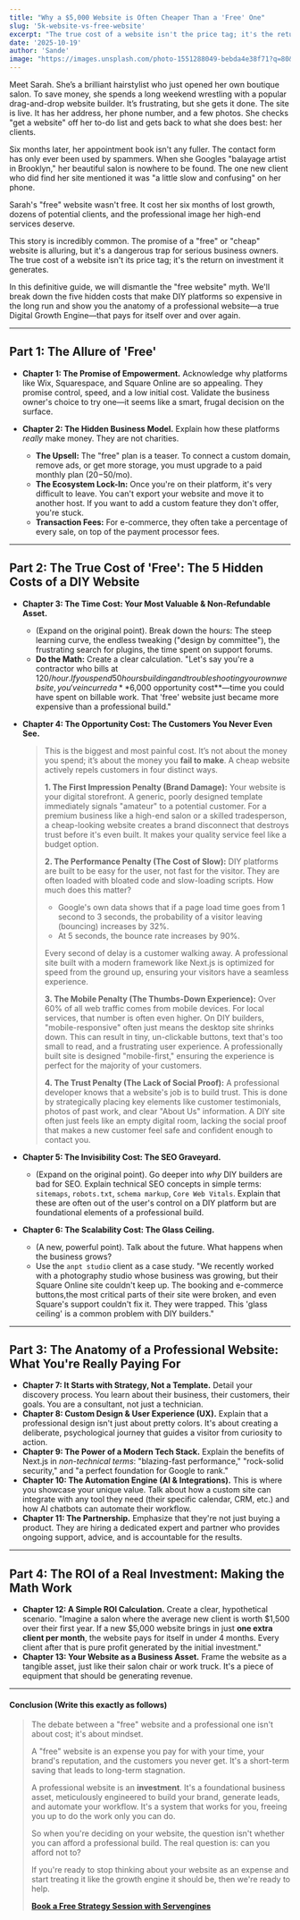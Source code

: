 ```yaml
---
title: "Why a $5,000 Website is Often Cheaper Than a 'Free' One"
slug: '5k-website-vs-free-website'
excerpt: "The true cost of a website isn't the price tag; it's the return on investment. This definitive guide breaks down the hidden costs of 'free' DIY websites and reveals why a professional build is the most profitable investment for a serious local business."
date: '2025-10-19'
author: 'Sande'
image: "https://images.unsplash.com/photo-1551288049-bebda4e38f71?q=80&w=2070&auto=format&fit=crop"
---
```


Meet Sarah. She’s a brilliant hairstylist who just opened her own boutique salon. To save money, she spends a long weekend wrestling with a popular drag-and-drop website builder. It’s frustrating, but she gets it done. The site is live. It has her address, her phone number, and a few photos. She checks "get a website" off her to-do list and gets back to what she does best: her clients.

Six months later, her appointment book isn't any fuller. The contact form has only ever been used by spammers. When she Googles "balayage artist in Brooklyn," her beautiful salon is nowhere to be found. The one new client who did find her site mentioned it was "a little slow and confusing" on her phone.

Sarah's "free" website wasn't free. It cost her six months of lost growth, dozens of potential clients, and the professional image her high-end services deserve.

This story is incredibly common. The promise of a "free" or "cheap" website is alluring, but it's a dangerous trap for serious business owners. The true cost of a website isn't its price tag; it's the return on investment it generates.

In this definitive guide, we will dismantle the "free website" myth. We'll break down the five hidden costs that make DIY platforms so expensive in the long run and show you the anatomy of a professional website—a true Digital Growth Engine—that pays for itself over and over again.

---


## Part 1: The Allure of 'Free'


* **Chapter 1: The Promise of Empowerment.** Acknowledge why platforms like Wix, Squarespace, and Square Online are so appealing. They promise control, speed, and a low initial cost. Validate the business owner's choice to try one—it seems like a smart, frugal decision on the surface.


* **Chapter 2: The Hidden Business Model.** Explain how these platforms *really* make money. They are not charities.
    * **The Upsell:** The "free" plan is a teaser. To connect a custom domain, remove ads, or get more storage, you must upgrade to a paid monthly plan ($20-$50/mo).
    * **The Ecosystem Lock-In:** Once you're on their platform, it's very difficult to leave. You can't export your website and move it to another host. If you want to add a custom feature they don't offer, you're stuck.
    * **Transaction Fees:** For e-commerce, they often take a percentage of every sale, on top of the payment processor fees.

---

## Part 2: The True Cost of 'Free': The 5 Hidden Costs of a DIY Website

* **Chapter 3: The Time Cost: Your Most Valuable & Non-Refundable Asset.**
    * (Expand on the original point). Break down the hours: The steep learning curve, the endless tweaking ("design by committee"), the frustrating search for plugins, the time spent on support forums.
    * **Do the Math:** Create a clear calculation. "Let's say you're a contractor who bills at $120/hour. If you spend 50 hours building and troubleshooting your own website, you've incurred a **$6,000 opportunity cost**—time you could have spent on billable work. That 'free' website just became more expensive than a professional build."

* **Chapter 4: The Opportunity Cost: The Customers You Never Even See.**
    > This is the biggest and most painful cost. It’s not about the money you spend; it’s about the money you **fail to make**. A cheap website actively repels customers in four distinct ways.
    > 
    > **1. The First Impression Penalty (Brand Damage):** Your website is your digital storefront. A generic, poorly designed template immediately signals "amateur" to a potential customer. For a premium business like a high-end salon or a skilled tradesperson, a cheap-looking website creates a brand disconnect that destroys trust before it's even built. It makes your quality service feel like a budget option.
    > 
    > **2. The Performance Penalty (The Cost of Slow):** DIY platforms are built to be easy for the user, not fast for the visitor. They are often loaded with bloated code and slow-loading scripts. How much does this matter?
    > * Google's own data shows that if a page load time goes from 1 second to 3 seconds, the probability of a visitor leaving (bouncing) increases by 32%.
    > * At 5 seconds, the bounce rate increases by 90%.
    > 
    > Every second of delay is a customer walking away. A professional site built with a modern framework like Next.js is optimized for speed from the ground up, ensuring your visitors have a seamless experience.
    > 
    > **3. The Mobile Penalty (The Thumbs-Down Experience):** Over 60% of all web traffic comes from mobile devices. For local services, that number is often even higher. On DIY builders, "mobile-responsive" often just means the desktop site shrinks down. This can result in tiny, un-clickable buttons, text that's too small to read, and a frustrating user experience. A professionally built site is designed "mobile-first," ensuring the experience is perfect for the majority of your customers.
    >
    > **4. The Trust Penalty (The Lack of Social Proof):** A professional developer knows that a website's job is to build trust. This is done by strategically placing key elements like customer testimonials, photos of past work, and clear "About Us" information. A DIY site often just feels like an empty digital room, lacking the social proof that makes a new customer feel safe and confident enough to contact you.

* **Chapter 5: The Invisibility Cost: The SEO Graveyard.**
    * (Expand on the original point). Go deeper into *why* DIY builders are bad for SEO. Explain technical SEO concepts in simple terms: `sitemaps`, `robots.txt`, `schema markup`, `Core Web Vitals`. Explain that these are often out of the user's control on a DIY platform but are foundational elements of a professional build.

* **Chapter 6: The Scalability Cost: The Glass Ceiling.**
    * (A new, powerful point). Talk about the future. What happens when the business grows?
    * Use the `anpt studio` client as a case study. "We recently worked with a photography studio whose business was growing, but their Square Online site couldn't keep up. The booking and e-commerce buttons,the most critical parts of their site were broken, and even Square's support couldn't fix it. They were trapped. This 'glass ceiling' is a common problem with DIY builders."

---

## Part 3: The Anatomy of a Professional Website: What You're Really Paying For

* **Chapter 7: It Starts with Strategy, Not a Template.** Detail your discovery process. You learn about their business, their customers, their goals. You are a consultant, not just a technician.
* **Chapter 8: Custom Design & User Experience (UX).** Explain that a professional design isn't just about pretty colors. It's about creating a deliberate, psychological journey that guides a visitor from curiosity to action.
* **Chapter 9: The Power of a Modern Tech Stack.** Explain the benefits of Next.js in *non-technical terms*: "blazing-fast performance," "rock-solid security," and "a perfect foundation for Google to rank."
* **Chapter 10: The Automation Engine (AI & Integrations).** This is where you showcase your unique value. Talk about how a custom site can integrate with any tool they need (their specific calendar, CRM, etc.) and how AI chatbots can automate their workflow.
* **Chapter 11: The Partnership.** Emphasize that they're not just buying a product. They are hiring a dedicated expert and partner who provides ongoing support, advice, and is accountable for the results.

---

## Part 4: The ROI of a Real Investment: Making the Math Work


* **Chapter 12: A Simple ROI Calculation.** Create a clear, hypothetical scenario. "Imagine a salon where the average new client is worth $1,500 over their first year. If a new $5,000 website brings in just **one extra client per month**, the website pays for itself in under 4 months. Every client after that is pure profit generated by the initial investment."
* **Chapter 13: Your Website as a Business Asset.** Frame the website as a tangible asset, just like their salon chair or work truck. It's a piece of equipment that should be generating revenue.

---

#### **Conclusion (Write this exactly as follows)**

> The debate between a "free" website and a professional one isn't about cost; it's about mindset.
>
> A "free" website is an expense you pay for with your time, your brand's reputation, and the customers you never get. It's a short-term saving that leads to long-term stagnation.
>
> A professional website is an **investment**. It's a foundational business asset, meticulously engineered to build your brand, generate leads, and automate your workflow. It's a system that works for you, freeing you up to do the work only you can do.
>
> So when you're deciding on your website, the question isn't whether you can afford a professional build. The real question is: can you afford not to?
>
> If you're ready to stop thinking about your website as an expense and start treating it like the growth engine it should be, then we're ready to help.
>
> **[Book a Free Strategy Session with Servengines](https://www.servengines.com/contact)**